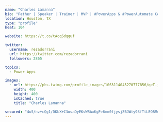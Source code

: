 ```yaml
---
name: "Charles Lamanna"
bio: "Father | Speaker | Trainer | MVP | #PowerApps & #PowerAutomate Community Super User | YouTuber Right-pointing triangle http://youtube.com/c/rezadorrani | Learn - Share - Clockwise rightwards and leftwards open circle arrows"
location: Houston, TX
type: "profile"
heat: 104

website: https://t.co/tAcqSdqguf

twitter:
  username: rezadorrani
  url: https://twitter.com/rezadorrani
  followers: 2865

topics:
  - Power Apps

images:
  - url: https://pbs.twimg.com/profile_images/1063114045270777856/qeT-jpWr_400x400.jpg
    width: 400
    height: 400
    isCached: true
    title: "Charles Lamanna"

secured: "4uS/nz+cQg1/DKbX+C3osaDyEKsWBAxKgPe6mm0fjysjZ6JWty93fTtLEOBMelXQLK4il5PN4Ob3xD3gWk/2NyhLdlxkKp9jxkz9mb4ZKO6+Is0kQvkwgYDQGZdqpwcsiSMqX7nSw+TIuoKNIoXjcSC/u6JBuJZKwoDzh0kpjUL/8+2ElEPyFl6tBPy9NpJiwBsAMegmuPmBQALgtrQ25z/cQL9GVPQ9n+3XqKVhldoPWxdzXv+dLqvlQdL2LXBXNIHgcgS4nFuioV4OoYjfHNZxlmcdz0TdNa23XnAmj3RFAa0n7uXj7aJ9eHkf4qahDWtS8NsvCp5RJlID0AIftTO2NYF3wL++SSOnXzcOyBNVe6lMh8KQDseAFvzPVEsOEUfvA/JMuPxXMTR3h2ROff3TSZ4Q0y4HjsdQqzYAWZ0=;x2mVa+uDWbpcy75bEtCfRw=="
---
```


